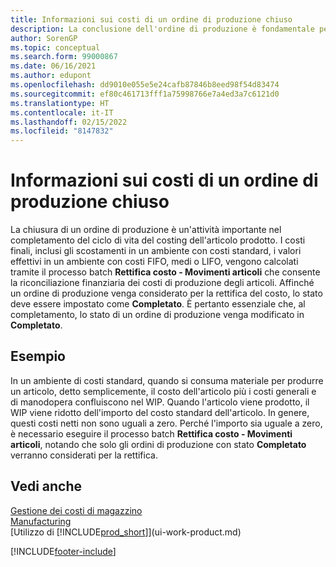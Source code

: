 ```yaml
---
title: Informazioni sui costi di un ordine di produzione chiuso
description: La conclusione dell'ordine di produzione è fondamentale per completare il ciclo di vita dei costi di un articolo di produzione. I costi finali vengono calcolati nel processo batch Rettifica costo - Movimenti articoli.
author: SorenGP
ms.topic: conceptual
ms.search.form: 99000867
ms.date: 06/16/2021
ms.author: edupont
ms.openlocfilehash: dd9010e055e5e24cafb87846b8eed98f54d83474
ms.sourcegitcommit: ef80c461713fff1a75998766e7a4ed3a7c6121d0
ms.translationtype: HT
ms.contentlocale: it-IT
ms.lasthandoff: 02/15/2022
ms.locfileid: "8147832"
---
```

# <a name="about-finished-production-order-costs"></a>Informazioni sui costi di un ordine di produzione chiuso

La chiusura di un ordine di produzione è un'attività importante nel completamento del ciclo di vita del costing dell'articolo prodotto. I costi finali, inclusi gli scostamenti in un ambiente con costi standard, i valori effettivi in un ambiente con costi FIFO, medi o LIFO, vengono calcolati tramite il processo batch **Rettifica costo - Movimenti articoli** che consente la riconciliazione finanziaria dei costi di produzione degli articoli. Affinché un ordine di produzione venga considerato per la rettifica del costo, lo stato deve essere impostato come **Completato**. È pertanto essenziale che, al completamento, lo stato di un ordine di produzione venga modificato in **Completato**.  

## <a name="example"></a>Esempio

In un ambiente di costi standard, quando si consuma materiale per produrre un articolo, detto semplicemente, il costo dell'articolo più i costi generali e di manodopera confluiscono nel WIP. Quando l'articolo viene prodotto, il WIP viene ridotto dell'importo del costo standard dell'articolo. In genere, questi costi netti non sono uguali a zero. Perché l'importo sia uguale a zero, è necessario eseguire il processo batch **Rettifica costo - Movimenti articoli**, notando che solo gli ordini di produzione con stato **Completato** verranno considerati per la rettifica.  

## <a name="see-also"></a>Vedi anche

[Gestione dei costi di magazzino](finance-manage-inventory-costs.md)  
[Manufacturing](production-manage-manufacturing.md)  
[Utilizzo di [!INCLUDE[prod_short](includes/prod_short.md)]](ui-work-product.md)


[!INCLUDE[footer-include](includes/footer-banner.md)]